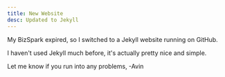 ```yaml
---
title: New Website
desc: Updated to Jekyll
---
```


My BizSpark expired, so I switched to a Jekyll website running on GitHub.

I haven't used Jekyll much before, it's actually pretty nice and simple.

Let me know if you run into any problems,
-Avin